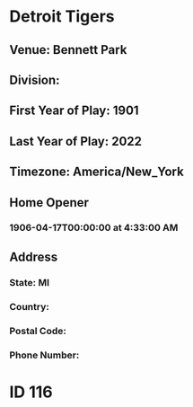 # Detroit Tigers
## Venue: Bennett Park
## Division: 
## First Year of Play: 1901
## Last Year of Play: 2022
## Timezone: America/New_York
## Home Opener
### 1906-04-17T00:00:00 at 4:33:00 AM
## Address
### 
### State: MI
### Country: 
### Postal Code: 
### Phone Number: 
# ID 116